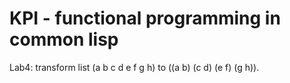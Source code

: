 # KPI - functional programming in common lisp

Lab4: transform list (a b c d e f g h) to ((a b) (c d) (e f) (g h)).
